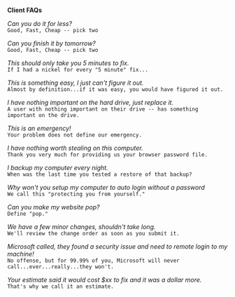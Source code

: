 **Client FAQs**  

*Can you do it for less?*  
`Good, Fast, Cheap -- pick two`  

*Can you finish it by tomorrow?*  
`Good, Fast, Cheap -- pick two`  

*This should only take you 5 minutes to fix.*  
`If I had a nickel for every "5 minute" fix...`  

*This is something easy, I just can't figure it out.*  
`Almost by definition...if it was easy, you would have figured it out.`  

*I have nothing important on the hard drive, just replace it.*  
`A user with nothing important on their drive -- has something important on the drive.`  

*This is an emergency!*  
`Your problem does not define our emergency.`  

*I have nothing worth stealing on this computer.*  
`Thank you very much for providing us your browser password file.`  

*I backup my computer every night.*  
`When was the last time you tested a restore of that backup?`  

*Why won't you setup my computer to auto login without a password*  
`We call this "protecting you from yourself."`  

*Can you make my website pop?*  
`Define "pop."`  

*We have a few minor changes, shouldn't take long.*  
`We'll review the change order as soon as you submit it.`  

*Microsoft called, they found a security issue and need to remote login to my machine!*  
`No offense, but for 99.99% of you, Microsoft will never call...ever...really...they won't.`  

*Your estimate said it would cost $xx to fix and it was a dollar more.*  
`That's why we call it an estimate.`  

























